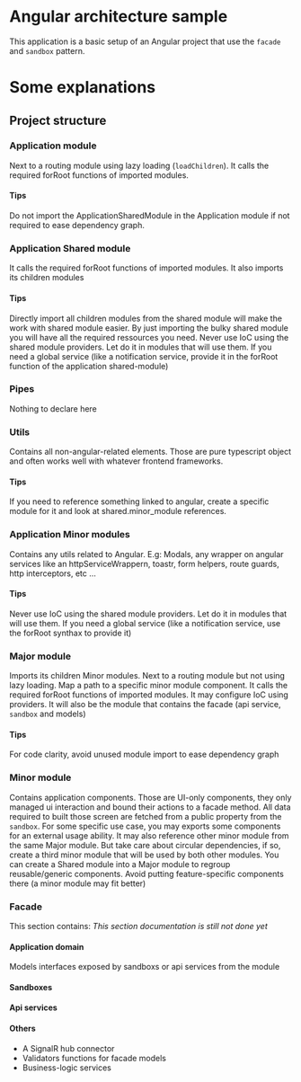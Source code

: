 # Angular architecture sample

This application is a basic setup of an Angular project that use the `facade` and `sandbox` pattern.

# Some explanations

## Project structure

### Application module

Next to a routing module using lazy loading (`loadChildren`). It calls the required forRoot functions of imported modules.

#### Tips

Do not import the ApplicationSharedModule in the Application module if not required to ease dependency graph.

### Application Shared module

It calls the required forRoot functions of imported modules. It also imports its children modules

#### Tips

Directly import all children modules from the shared module will make the work with shared module easier. By just importing the bulky shared module you will have all the required ressources you need.
Never use IoC using the shared module providers. Let do it in modules that will use them.
If you need a global service (like a notification service, provide it in the forRoot function of the application shared-module)

### Pipes

Nothing to declare here

### Utils

Contains all non-angular-related elements. Those are pure typescript object and often works well with whatever frontend frameworks.

#### Tips

If you need to reference something linked to angular, create a specific module for it and look at shared.minor_module references.

### Application Minor modules

Contains any utils related to Angular. E.g: Modals, any wrapper on angular services like an httpServiceWrappern, toastr, form helpers, route guards, http interceptors, etc ...

#### Tips

Never use IoC using the shared module providers. Let do it in modules that will use them. If you need a global service (like a notification service, use the forRoot synthax to provide it)

### Major module

Imports its children Minor modules. Next to a routing module but not using lazy loading. Map a path to a specific minor module component. It calls the required forRoot functions of imported modules.
It may configure IoC using providers. It will also be the module that contains the facade (api service, `sandbox` and models)

#### Tips

For code clarity, avoid unused module import to ease dependency graph

### Minor module

Contains application components. Those are UI-only components, they only managed ui interaction and bound their actions to a facade method. All data required to built those screen are fetched from a public property from the `sandbox`.
For some specific use case, you may exports some components for an external usage ability.
It may also reference other minor module from the same Major module. But take care about circular dependencies, if so, create a third minor module that will be used by both other modules.
You can create a Shared module into a Major module to regroup reusable/generic components. Avoid putting feature-specific components there (a minor module may fit better)

### Facade

This section contains: *This section documentation is still not done yet*

#### Application domain

Models interfaces exposed by sandboxs or api services from the module
#### Sandboxes

#### Api services

#### Others
* A SignalR hub connector
* Validators functions for facade models
* Business-logic services


<!-- This project was generated with [Angular CLI](https://github.com/angular/angular-cli) version 1.6.6.

## Development server

Run `ng serve` for a dev server. Navigate to `http://localhost:4200/`. The app will automatically reload if you change any of the source files.

## Running unit tests

Run `ng test` to execute the unit tests via [Karma](https://karma-runner.github.io).

## Running end-to-end tests

Run `ng e2e` to execute the end-to-end tests via [Protractor](http://www.protractortest.org/).
 -->
